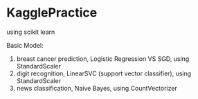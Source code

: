 # KagglePractice
using scikit learn

Basic Model:
1. breast cancer prediction, Logistic Regression VS SGD, using StandardScaler
2. digit recognition, LinearSVC (support vector classifier), using StandardScaler
3. news classification, Naive Bayes, using CountVectorizer
